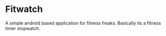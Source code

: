 # Fitwatch
A simple android based application for fitness freaks. Basically its a fitness timer stopwatch.
